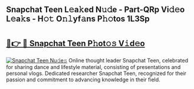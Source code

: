 ## Snapchat Teen L𝚎a𝚔ed N𝚞𝚍e - Part-QRp Vi𝚍𝚎o L𝚎a𝚔s - H𝚘𝚝 O𝚗𝚕yf𝚊ns P𝚑𝚘tos 1L3Sp

# <h2><a href="http://kf1320.oniu.top/?m=Snapchat+Teen">🔗👉 🔴 Snapchat Teen P𝚑ot𝚘𝚜 V𝚒d𝚎o</a></h2>

[![Snapchat Teen Nu𝚍e𝚜](https://i.imgur.com/0qMVB7G.gif)](http://kf1320.oniu.top/?m=Snapchat+Teen)
Online thought leader Snapchat Teen, celebrated for sharing dance and lifestyle material, consisting of presentations and personal vlogs. Dedicated researcher Snapchat Teen, recognized for their passion and commitment to advancing knowledge in their field.  
